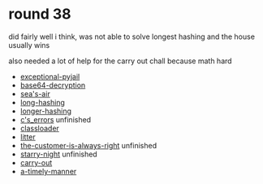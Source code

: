 # round 38

did fairly well i think, was not able to solve longest hashing and the house usually wins

also needed a lot of help for the carry out chall because math hard

- [exceptional-pyjail](./exceptional-pyjail)
- [base64-decryption](./base64-decryption)
- [sea's-air](./seas-air)
- [long-hashing](./long-hashing)
- [longer-hashing](./longer-hashing)
- [c's_errors](./cs_errors) unfinished
- [classloader](./classloader)
- [litter](./litter)
- [the-customer-is-always-right](./the-customer-is-always-right) unfinished
- [starry-night](./starry-night) unfinished
- [carry-out](./carry-out)
- [a-timely-manner](./a-timely-manner)
